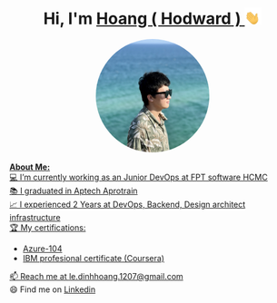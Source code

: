 # <h1 align="center">Hi, I'm <a href="https://github.com/akakshuki">Hoang ( Hodward ) <img width="30" src="https://raw.githubusercontent.com/akakshuki/akakshuki/main/Blob/risehand.gif"></h1>

<p align="center">
    <img width="200" src="https://raw.githubusercontent.com/akakshuki/akakshuki/main/Image/Proflie.jpeg"  style="border-radius:50%">
</p>

<div>
<strong>About Me:</strong><br>
💻 I’m currently working as an Junior DevOps at FPT software HCMC
<br>
📚 I graduated in Aptech Aprotrain  <br>
📈 I experienced 2 Years at DevOps, Backend, Design architect infrastructure<br>
🏆 My certifications:
<ul>
   <li>Azure-104</li>
   <li>IBM profesional certificate (Coursera)</li>
</ul>
📫 Reach me at <a href="mailto:le.dinhhoang.1207@gmail.com">le.dinhhoang.1207@gmail.com</a><br>
😄 Find me on <a href="https://www.linkedin.com/in/akakshuki/">Linkedin</a><br><br><br>

